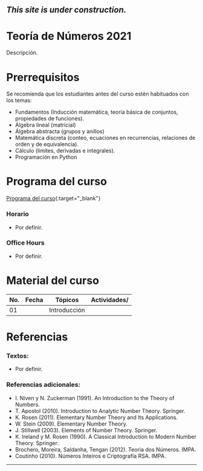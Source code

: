 ## *This site is under construction.*

# Teoría de Números 2021

Descripción.

# Prerrequisitos

Se recomienda que los estudiantes antes del curso estén habituados con los temas:
* Fundamentos (Inducción matemática, teoría básica de conjuntos, propiedades de funciones).
* Álgebra lineal (matricial)
* Álgebra abstracta (grupos y anillos)
* Matemática discreta (conteo, ecuaciones en recurrencias, relaciones de orden y de equivalencia).
* Cálculo (límites, derivadas e integrales).
* Programación en Python


# Programa del curso
<div id='id-programa'/>

[Programa del curso](programa/Programa-tn2021.pdf){:target="_blank"}

### Horario
<div id='id-horario'/>

* Por definir.

### Office Hours
<div id='id-office'/>

* Por definir.


# Material del curso
<div id='id-material'/>

  **No.**  | **Fecha**    | **Tópicos**                                                                    | **Actividades**/
  -------- | ------------ | ------------------------------------------------------------------------------ |  -------------------------------------
  01       |              | Introducción                                                                   | 
  

# Referencias
<div id='id-ref'/>

### Textos:

* Por definir.

### Referencias adicionales:

* I. Niven y N. Zuckerman (1991). An Introduction to the Theory of Numbers.
* T. Apostol (2010). Introduction to Analytic Number Theory. Springer.
* K. Rosen (2011). Elementary Number Theory and Its Applications. 
* W. Stein (2009). Elementary Number Theory.
* J. Stillwell (2003). Elements of Number Theory. Springer.
* K. Ireland y M. Rosen (1990). A Classical Introduction to Modern Number Theory. Springer.
* Brochero, Moreira, Saldanha, Tengan (2012). Teoria dos Números. IMPA.
* Coutinho (2010). Números Inteiros e Criptografía RSA. IMPA.


---

